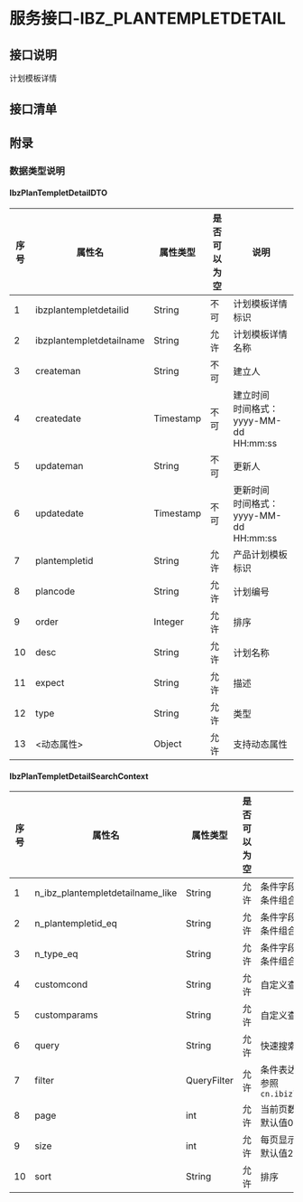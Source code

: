 # 服务接口-IBZ_PLANTEMPLETDETAIL
## 接口说明
计划模板详情

## 接口清单
## 附录
### 数据类型说明
#### IbzPlanTempletDetailDTO
| 序号 | 属性名 | 属性类型 | 是否可以为空 | 说明 |
| ---- | ---- | ---- | ---- | ---- |
| 1 | ibzplantempletdetailid | String | 不可 | 计划模板详情标识 |
| 2 | ibzplantempletdetailname | String | 允许 | 计划模板详情名称 |
| 3 | createman | String | 不可 | 建立人 |
| 4 | createdate | Timestamp | 不可 | 建立时间<br>时间格式：yyyy-MM-dd HH:mm:ss |
| 5 | updateman | String | 不可 | 更新人 |
| 6 | updatedate | Timestamp | 不可 | 更新时间<br>时间格式：yyyy-MM-dd HH:mm:ss |
| 7 | plantempletid | String | 允许 | 产品计划模板标识 |
| 8 | plancode | String | 允许 | 计划编号 |
| 9 | order | Integer | 允许 | 排序 |
| 10 | desc | String | 允许 | 计划名称 |
| 11 | expect | String | 允许 | 描述 |
| 12 | type | String | 允许 | 类型 |
| 13 | <动态属性> | Object | 允许 | 支持动态属性 |

#### IbzPlanTempletDetailSearchContext
| 序号 | 属性名 | 属性类型 | 是否可以为空 | 说明 |
| ---- | ---- | ---- | ---- | ---- |
| 1 | n_ibz_plantempletdetailname_like | String | 允许 | 条件字段：ibz_plantempletdetailname<br>条件组合方式：`%like%` |
| 2 | n_plantempletid_eq | String | 允许 | 条件字段：plantempletid<br>条件组合方式：`=` |
| 3 | n_type_eq | String | 允许 | 条件字段：type<br>条件组合方式：`=` |
| 4 | customcond | String | 允许 | 自定义查询条件 |
| 5 | customparams | String | 允许 | 自定义查询参数 |
| 6 | query | String | 允许 | 快速搜索 |
| 7 | filter | QueryFilter | 允许 | 条件表达式<br>参照`cn.ibizlab.pms.util.filter.QueryFilter` |
| 8 | page | int | 允许 | 当前页数<br>默认值0 |
| 9 | size | int | 允许 | 每页显示条数<br>默认值20 |
| 10 | sort | String | 允许 | 排序 |
